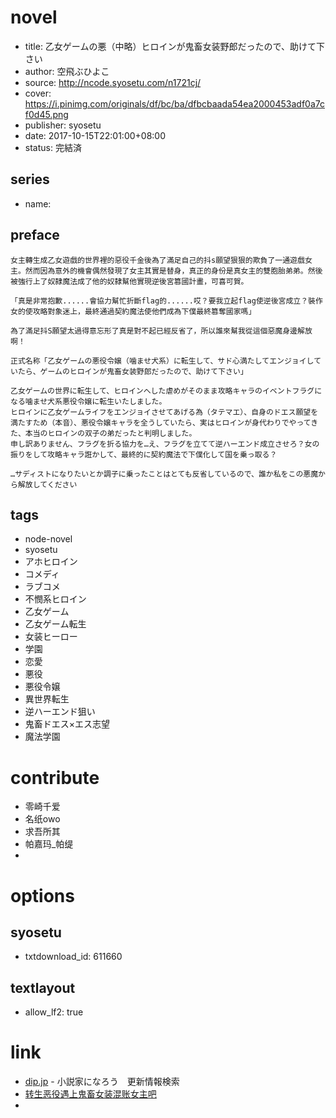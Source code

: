 # novel

- title: 乙女ゲームの悪（中略）ヒロインが鬼畜女装野郎だったので、助けて下さい
- author: 空飛ぶひよこ
- source: http://ncode.syosetu.com/n1721cj/
- cover: https://i.pinimg.com/originals/df/bc/ba/dfbcbaada54ea2000453adf0a7cf0d45.png
- publisher: syosetu
- date: 2017-10-15T22:01:00+08:00
- status: 完結済

## series

- name:

## preface


```
女主轉生成乙女遊戲的世界裡的惡役千金後為了滿足自己的抖s願望狠狠的欺負了一通遊戲女主。然而因為意外的機會偶然發現了女主其實是替身，真正的身份是真女主的雙胞胎弟弟。然後被強行上了奴隸魔法成了他的奴隸幫他實現逆後宮篡國計畫，可喜可賀。  

「真是非常抱歉......會協力幫忙折斷flag的......哎？要我立起flag使逆後宮成立？裝作女的使攻略對象迷上，最終通過契約魔法使他們成為下僕最終篡奪國家嗎」  

為了滿足抖S願望太過得意忘形了真是對不起已經反省了，所以誰來幫我從這個惡魔身邊解放啊！

正式名称「乙女ゲームの悪役令嬢（噛ませ犬系）に転生して、サド心満たしてエンジョイしていたら、ゲームのヒロインが鬼畜女装野郎だったので、助けて下さい」

乙女ゲームの世界に転生して、ヒロインへした虐めがそのまま攻略キャラのイベントフラグになる噛ませ犬系悪役令嬢に転生いたしました。
ヒロインに乙女ゲームライフをエンジョイさせてあげる為（タテマエ）、自身のドエス願望を満たすため（本音）、悪役令嬢キャラを全うしていたら、実はヒロインが身代わりでやってきた、本当のヒロインの双子の弟だったと判明しました。
申し訳ありません、フラグを折る協力を…え、フラグを立てて逆ハーエンド成立させろ？女の振りをして攻略キャラ誑かして、最終的に契約魔法で下僕化して国を乗っ取る？

…サディストになりたいとか調子に乗ったことはとても反省しているので、誰か私をこの悪魔から解放してください
```

## tags

- node-novel
- syosetu
- アホヒロイン
- コメディ
- ラブコメ
- 不憫系ヒロイン
- 乙女ゲーム
- 乙女ゲーム転生
- 女装ヒーロー
- 学園
- 恋愛
- 悪役
- 悪役令嬢
- 異世界転生
- 逆ハーエンド狙い
- 鬼畜ドエス×エス志望
- 魔法学園

# contribute

- 零崎千爱
- 名纸owo
- 求吾所其
- 帕嘉玛_帕缇
- 

# options

## syosetu

- txtdownload_id: 611660

## textlayout

- allow_lf2: true

# link

- [dip.jp](https://narou.dip.jp/search.php?text=n1721cj&novel=all&genre=all&new_genre=all&length=0&down=0&up=100) - 小説家になろう　更新情報検索
- [转生恶役遇上鬼畜女装混账女主吧](https://tieba.baidu.com/f?kw=%E8%BD%AC%E7%94%9F%E6%81%B6%E5%BD%B9%E9%81%87%E4%B8%8A%E9%AC%BC%E7%95%9C%E5%A5%B3%E8%A3%85%E6%B7%B7%E8%B4%A6%E5%A5%B3%E4%B8%BB&ie=utf-8 "转生恶役遇上鬼畜女装混账女主")
- 


